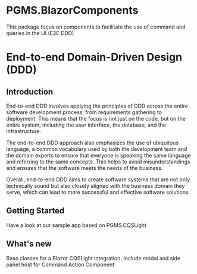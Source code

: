 # PGMS.BlazorComponents

This package focus on components to facilitate the use of command and queries in the UI (E2E DDD)

# End-to-end Domain-Driven Design (DDD)

## Introduction 
End-to-end DDD involves applying the principles of DDD across the entire software development process, from requirements gathering to deployment. This means that the focus is not just on the code, but on the entire system, including the user interface, the database, and the infrastructure.

The end-to-end DDD approach also emphasizes the use of ubiquitous language, a common vocabulary used by both the development team and the domain experts to ensure that everyone is speaking the same language and referring to the same concepts. This helps to avoid misunderstandings and ensures that the software meets the needs of the business.

Overall, end-to-end DDD aims to create software systems that are not only technically sound but also closely aligned with the business domain they serve, which can lead to more successful and effective software solutions.


## Getting Started
Have a look at our sample app based on PGMS.CQSLight


## What's new
Base classes for a Blazor CQSLight integration.
Include modal and side panel host for Command Action Component
